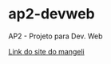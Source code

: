 # ap2-devweb
AP2 - Projeto para Dev. Web


[Link do site do mangeli](https://botafogo-atletas.mange.li/docs#/default/read_feminino_feminino_get)
